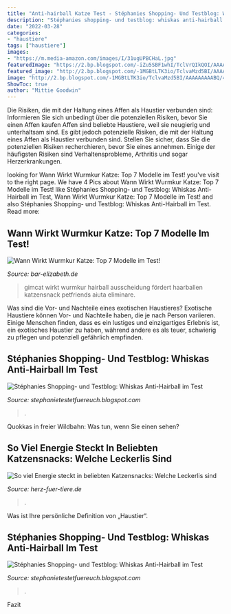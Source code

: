 ```yaml
---
title: "Anti-hairball Katze Test - Stéphanies Shopping- Und Testblog: Whiskas Anti-hairball Im Test"
description: "Stéphanies shopping- und testblog: whiskas anti-hairball im test"
date: "2022-03-28"
categories:
- "haustiere"
tags: ["haustiere"]
images:
- "https://m.media-amazon.com/images/I/31ugUPBCHaL.jpg"
featuredImage: "https://2.bp.blogspot.com/-iZu5SBF1whI/TclVrQIkQOI/AAAAAAAAABI/sfjTc0I41Tk/s320/100_9054.JPG"
featured_image: "http://2.bp.blogspot.com/-1MGBtLTK3io/TclvaMzd5BI/AAAAAAAAABQ/49yltkfAHJ8/s1600/100_9057.JPG"
image: "http://2.bp.blogspot.com/-1MGBtLTK3io/TclvaMzd5BI/AAAAAAAAABQ/49yltkfAHJ8/s1600/100_9057.JPG"
ShowToc: true
author: "Mittie Goodwin"
---
```



Die Risiken, die mit der Haltung eines Affen als Haustier verbunden sind: Informieren Sie sich unbedingt über die potenziellen Risiken, bevor Sie einen Affen kaufen
Affen sind beliebte Haustiere, weil sie neugierig und unterhaltsam sind. Es gibt jedoch potenzielle Risiken, die mit der Haltung eines Affen als Haustier verbunden sind. Stellen Sie sicher, dass Sie die potenziellen Risiken recherchieren, bevor Sie eines annehmen. Einige der häufigsten Risiken sind Verhaltensprobleme, Arthritis und sogar Herzerkrankungen.

	

		
looking for Wann Wirkt Wurmkur Katze: Top 7 Modelle im Test! you've visit to the right page. We have 4 Pics about Wann Wirkt Wurmkur Katze: Top 7 Modelle im Test! like Stéphanies Shopping- und Testblog: Whiskas Anti-Hairball im Test, Wann Wirkt Wurmkur Katze: Top 7 Modelle im Test! and also Stéphanies Shopping- und Testblog: Whiskas Anti-Hairball im Test. Read more:
		
    
## Wann Wirkt Wurmkur Katze: Top 7 Modelle Im Test!

<img loading=lazy src="https://m.media-amazon.com/images/I/31ugUPBCHaL.jpg" onerror="this.onerror=null;this.src='https://tse1.mm.bing.net/th?id=OIP.ZFHydHoG5VbhSknrV29D6wHaHa&amp;pid=15.1';" alt="Wann Wirkt Wurmkur Katze: Top 7 Modelle im Test!">

_Source: bar-elizabeth.de_

>gimcat wirkt wurmkur hairball ausscheidung fördert haarballen katzensnack petfriends aiuta eliminare. 

	

Was sind die Vor- und Nachteile eines exotischen Haustieres?
Exotische Haustiere können Vor- und Nachteile haben, die je nach Person variieren. Einige Menschen finden, dass es ein lustiges und einzigartiges Erlebnis ist, ein exotisches Haustier zu haben, während andere es als teuer, schwierig zu pflegen und potenziell gefährlich empfinden.

    
## Stéphanies Shopping- Und Testblog: Whiskas Anti-Hairball Im Test

<img loading=lazy src="https://2.bp.blogspot.com/-iZu5SBF1whI/TclVrQIkQOI/AAAAAAAAABI/sfjTc0I41Tk/s320/100_9054.JPG" onerror="this.onerror=null;this.src='https://tse2.mm.bing.net/th?id=OIP.UgT4MDmAX8Y7veYf5gb8rwAAAA&amp;pid=15.1';" alt="Stéphanies Shopping- und Testblog: Whiskas Anti-Hairball im Test">

_Source: stephanietestetfuereuch.blogspot.com_

>. 

	

Quokkas in freier Wildbahn: Was tun, wenn Sie einen sehen?

    
## So Viel Energie Steckt In Beliebten Katzensnacks: Welche Leckerlis Sind

<img loading=lazy src="https://images.herz-fuer-tiere.de/images/_aliases/728w/1/2/9/3/113921-1-de-DE/Trockenfutter_Katzen_1200x800.jpg" onerror="this.onerror=null;this.src='https://tse3.mm.bing.net/th?id=OIP.0Ay1NPKS1pGyd_rqNrzGHQHaE7&amp;pid=15.1';" alt="So viel Energie steckt in beliebten Katzensnacks: Welche Leckerlis sind">

_Source: herz-fuer-tiere.de_

>. 

	

Was ist Ihre persönliche Definition von „Haustier“.

    
## Stéphanies Shopping- Und Testblog: Whiskas Anti-Hairball Im Test

<img loading=lazy src="http://2.bp.blogspot.com/-1MGBtLTK3io/TclvaMzd5BI/AAAAAAAAABQ/49yltkfAHJ8/s1600/100_9057.JPG" onerror="this.onerror=null;this.src='https://tse2.mm.bing.net/th?id=OIP.sK9x7V0k_6QMoghiyLaz8wHaFj&amp;pid=15.1';" alt="Stéphanies Shopping- und Testblog: Whiskas Anti-Hairball im Test">

_Source: stephanietestetfuereuch.blogspot.com_

>. 

	

Fazit

